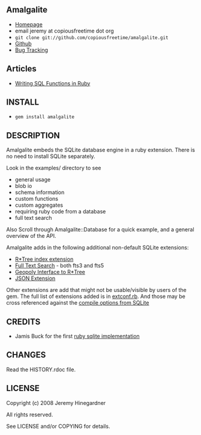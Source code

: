 ## Amalgalite

* [Homepage](http://github.com/copiousfreetime/amalgalite)
* email jeremy at copiousfreetime dot org
* `git clone git://github.com/copiousfreetime/amalgalite.git`
* [Github](http://github.com/copiousfreetime/amalgalite/)
* [Bug Tracking](http://github.com/copiousfreetime/amalgalite/issues)

## Articles

*  [Writing SQL Functions in Ruby](http://copiousfreetime.org/articles/2009/01/10/writing-sql-functions-in-ruby.html)

## INSTALL

* `gem install amalgalite`

## DESCRIPTION

Amalgalite embeds the SQLite database engine in a ruby extension. There is no
need to install SQLite separately.

Look in the examples/ directory to see

* general usage
* blob io
* schema information
* custom functions
* custom aggregates
* requiring ruby code from a database
* full text search

Also Scroll through Amalgalite::Database for a quick example, and a general
overview of the API.

Amalgalite adds in the following additional non-default SQLite extensions:

* [R*Tree index extension](http://sqlite.org/rtree.html)
* [Full Text Search](http://sqlite.org/fts5.html) - both fts3 and fts5
* [Geopoly Interface to R*Tree](https://www.sqlite.org/geopoly.html)
* [JSON Extension](https://www.sqlite.org/json1.html)

Other extensions are add that might not be usable/visible by users of the gem.
The full list of extensions added is in
[extconf.rb](ext/amalgalite/c/extconf.rb). And those may be cross referenced
against the [compile options from SQLite](https://www.sqlite.org/compile.html)

## CREDITS

* Jamis Buck for the first [ruby sqlite implementation](http://www.rubyforge.org/projects/sqlite-ruby)

## CHANGES

Read the HISTORY.rdoc file.

## LICENSE

Copyright (c) 2008 Jeremy Hinegardner

All rights reserved.

See LICENSE and/or COPYING for details.
